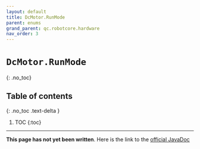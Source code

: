 ```yaml
---
layout: default
title: DcMotor.RunMode
parent: enums
grand_parent: qc.robotcore.hardware
nav_order: 3
---
```

# `DcMotor.RunMode`
{: .no_toc}

## Table of contents
{: .no_toc .text-delta }

1. TOC
{:toc}
---
**This page has not yet been written**. Here is the link to the [official JavaDoc](https://ftctechnh.github.io/ftc_app/doc/javadoc/com/qualcomm/robotcore/hardware/DcMotor.RunMode.html)
        